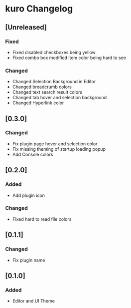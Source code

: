 <!-- Keep a Changelog guide -> https://keepachangelog.com -->

# kuro Changelog

## [Unreleased]
### Fixed
- Fixed disabled checkboxes being yellow
- Fixed combo box modified item color being hard to see
### Changed
- Changed Selection Background in Editor
- Changed breadcrumb colors
- Changed text search result colors
- Changed tab hover and selection background
- Changed Hyperlink color

## [0.3.0]
### Changed
- Fix plugin page hover and selection color
- Fix missing theming of startup loading popup
- Add Console colors

## [0.2.0]
### Added
- Add plugin icon

### Changed
- Fixed hard to read file colors

## [0.1.1]
### Changed
- Fix plugin name

## [0.1.0]
### Added
- Editor and UI Theme